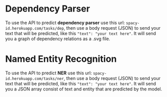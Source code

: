 # Dependency Parser

To use the API to predict **dependency parser** use this url: `spacy-id.herokuapp.com/tasks/dep`,
then use a body request (JSON) to send your text that will be predicted, like this `"text": "your text here"`.
It will send you a graph of dependency relations as a .svg file. 

# Named Entity Recognition

To use the API to predict **NER** use this url: `spacy-id.herokuapp.com/tasks/ner`,
then use a body request (JSON) to send your text that will be predicted, like this `"text": "your text here"`.
It will send you a JSON array consist of text and entity that are predicted by the model.

